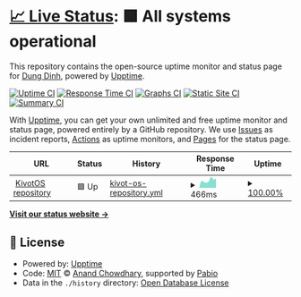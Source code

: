 # [📈 Live Status](https://dungdinhmanh.github.io/KivotOS-status): <!--live status--> **🟩 All systems operational**

This repository contains the open-source uptime monitor and status page for [Dung Dinh](https://dungdinhmanh.github.io/KivotOS-status), powered by [Upptime](https://github.com/upptime/upptime).

[![Uptime CI](https://github.com/dungdinhmanh/KivotOS-status/workflows/Uptime%20CI/badge.svg)](https://github.com/dungdinhmanh/KivotOS-status/actions?query=workflow%3A%22Uptime+CI%22)
[![Response Time CI](https://github.com/dungdinhmanh/KivotOS-status/workflows/Response%20Time%20CI/badge.svg)](https://github.com/dungdinhmanh/KivotOS-status/actions?query=workflow%3A%22Response+Time+CI%22)
[![Graphs CI](https://github.com/dungdinhmanh/KivotOS-status/workflows/Graphs%20CI/badge.svg)](https://github.com/dungdinhmanh/KivotOS-status/actions?query=workflow%3A%22Graphs+CI%22)
[![Static Site CI](https://github.com/dungdinhmanh/KivotOS-status/workflows/Static%20Site%20CI/badge.svg)](https://github.com/dungdinhmanh/KivotOS-status/actions?query=workflow%3A%22Static+Site+CI%22)
[![Summary CI](https://github.com/dungdinhmanh/KivotOS-status/workflows/Summary%20CI/badge.svg)](https://github.com/dungdinhmanh/KivotOS-status/actions?query=workflow%3A%22Summary+CI%22)

With [Upptime](https://upptime.js.org), you can get your own unlimited and free uptime monitor and status page, powered entirely by a GitHub repository. We use [Issues](https://github.com/dungdinhmanh/KivotOS-status/issues) as incident reports, [Actions](https://github.com/dungdinhmanh/KivotOS-status/actions) as uptime monitors, and [Pages](https://dungdinhmanh.github.io/KivotOS-status) for the status page.

<!--start: status pages-->
<!-- This summary is generated by Upptime (https://github.com/upptime/upptime) -->
<!-- Do not edit this manually, your changes will be overwritten -->
<!-- prettier-ignore -->
| URL | Status | History | Response Time | Uptime |
| --- | ------ | ------- | ------------- | ------ |
| <img alt="" src="https://icons.duckduckgo.com/ip3/github.com.ico" height="13"> [KivotOS repository](https://github.com/dungdinhmanh/KivotOS-repo/) | 🟩 Up | [kivot-os-repository.yml](https://github.com/dungdinhmanh/KivotOS-status/commits/HEAD/history/kivot-os-repository.yml) | <details><summary><img alt="Response time graph" src="./graphs/kivot-os-repository/response-time-week.png" height="20"> 466ms</summary><br><a href="https://dungdinhmanh.github.io/KivotOS-status/history/kivot-os-repository"><img alt="Response time 488" src="https://img.shields.io/endpoint?url=https%3A%2F%2Fraw.githubusercontent.com%2Fdungdinhmanh%2FKivotOS-status%2FHEAD%2Fapi%2Fkivot-os-repository%2Fresponse-time.json"></a><br><a href="https://dungdinhmanh.github.io/KivotOS-status/history/kivot-os-repository"><img alt="24-hour response time 418" src="https://img.shields.io/endpoint?url=https%3A%2F%2Fraw.githubusercontent.com%2Fdungdinhmanh%2FKivotOS-status%2FHEAD%2Fapi%2Fkivot-os-repository%2Fresponse-time-day.json"></a><br><a href="https://dungdinhmanh.github.io/KivotOS-status/history/kivot-os-repository"><img alt="7-day response time 466" src="https://img.shields.io/endpoint?url=https%3A%2F%2Fraw.githubusercontent.com%2Fdungdinhmanh%2FKivotOS-status%2FHEAD%2Fapi%2Fkivot-os-repository%2Fresponse-time-week.json"></a><br><a href="https://dungdinhmanh.github.io/KivotOS-status/history/kivot-os-repository"><img alt="30-day response time 488" src="https://img.shields.io/endpoint?url=https%3A%2F%2Fraw.githubusercontent.com%2Fdungdinhmanh%2FKivotOS-status%2FHEAD%2Fapi%2Fkivot-os-repository%2Fresponse-time-month.json"></a><br><a href="https://dungdinhmanh.github.io/KivotOS-status/history/kivot-os-repository"><img alt="1-year response time 488" src="https://img.shields.io/endpoint?url=https%3A%2F%2Fraw.githubusercontent.com%2Fdungdinhmanh%2FKivotOS-status%2FHEAD%2Fapi%2Fkivot-os-repository%2Fresponse-time-year.json"></a></details> | <details><summary><a href="https://dungdinhmanh.github.io/KivotOS-status/history/kivot-os-repository">100.00%</a></summary><a href="https://dungdinhmanh.github.io/KivotOS-status/history/kivot-os-repository"><img alt="All-time uptime 100.00%" src="https://img.shields.io/endpoint?url=https%3A%2F%2Fraw.githubusercontent.com%2Fdungdinhmanh%2FKivotOS-status%2FHEAD%2Fapi%2Fkivot-os-repository%2Fuptime.json"></a><br><a href="https://dungdinhmanh.github.io/KivotOS-status/history/kivot-os-repository"><img alt="24-hour uptime 100.00%" src="https://img.shields.io/endpoint?url=https%3A%2F%2Fraw.githubusercontent.com%2Fdungdinhmanh%2FKivotOS-status%2FHEAD%2Fapi%2Fkivot-os-repository%2Fuptime-day.json"></a><br><a href="https://dungdinhmanh.github.io/KivotOS-status/history/kivot-os-repository"><img alt="7-day uptime 100.00%" src="https://img.shields.io/endpoint?url=https%3A%2F%2Fraw.githubusercontent.com%2Fdungdinhmanh%2FKivotOS-status%2FHEAD%2Fapi%2Fkivot-os-repository%2Fuptime-week.json"></a><br><a href="https://dungdinhmanh.github.io/KivotOS-status/history/kivot-os-repository"><img alt="30-day uptime 100.00%" src="https://img.shields.io/endpoint?url=https%3A%2F%2Fraw.githubusercontent.com%2Fdungdinhmanh%2FKivotOS-status%2FHEAD%2Fapi%2Fkivot-os-repository%2Fuptime-month.json"></a><br><a href="https://dungdinhmanh.github.io/KivotOS-status/history/kivot-os-repository"><img alt="1-year uptime 100.00%" src="https://img.shields.io/endpoint?url=https%3A%2F%2Fraw.githubusercontent.com%2Fdungdinhmanh%2FKivotOS-status%2FHEAD%2Fapi%2Fkivot-os-repository%2Fuptime-year.json"></a></details>

<!--end: status pages-->

[**Visit our status website →**](https://dungdinhmanh.github.io/KivotOS-status)

## 📄 License

- Powered by: [Upptime](https://github.com/upptime/upptime)
- Code: [MIT](./LICENSE) © [Anand Chowdhary](https://anandchowdhary.com), supported by [Pabio](https://pabio.com)
- Data in the `./history` directory: [Open Database License](https://opendatacommons.org/licenses/odbl/1-0/)
